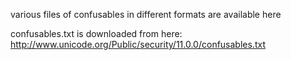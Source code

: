 various files of confusables in different formats are available here

confusables.txt is downloaded from here: http://www.unicode.org/Public/security/11.0.0/confusables.txt
